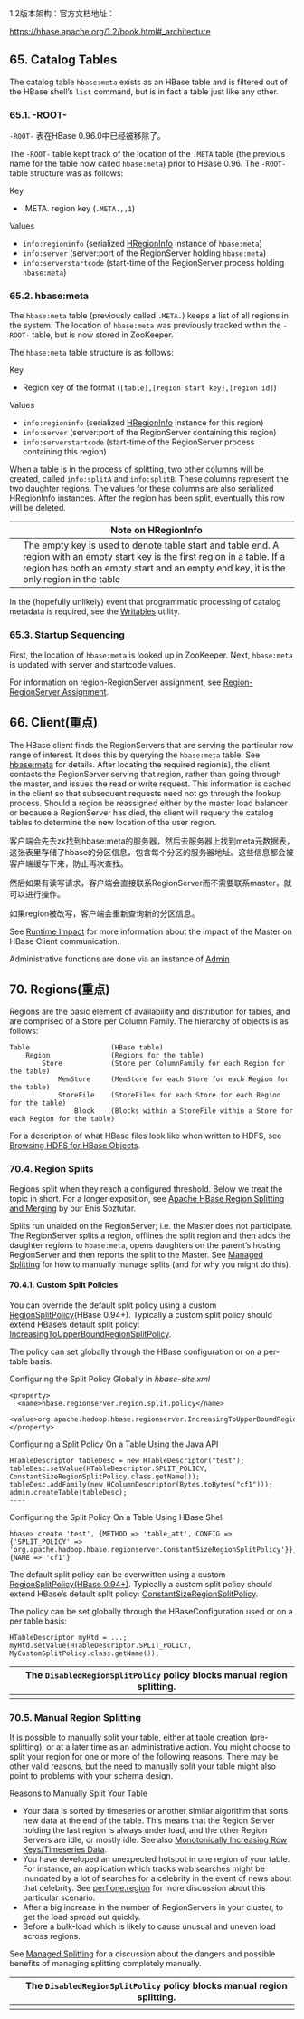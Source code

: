 1.2版本架构：官方文档地址：

https://hbase.apache.org/1.2/book.html#_architecture



## 65. Catalog Tables

The catalog table `hbase:meta` exists as an HBase table and is filtered out of the HBase shell’s `list` command, but is in fact a table just like any other.



### 65.1. -ROOT-

`-ROOT-` 表在HBase 0.96.0中已经被移除了。

The `-ROOT-` table kept track of the location of the `.META` table (the previous name for the table now called `hbase:meta`) prior to HBase 0.96. The `-ROOT-` table structure was as follows:

Key

- .META. region key (`.META.,,1`)

Values

- `info:regioninfo` (serialized [HRegionInfo](http://hbase.apache.org/apidocs/org/apache/hadoop/hbase/HRegionInfo.html) instance of `hbase:meta`)
- `info:server` (server:port of the RegionServer holding `hbase:meta`)
- `info:serverstartcode` (start-time of the RegionServer process holding `hbase:meta`)



### 65.2. hbase:meta

The `hbase:meta` table (previously called `.META.`) keeps a list of all regions in the system. The location of `hbase:meta` was previously tracked within the `-ROOT-` table, but is now stored in ZooKeeper.

The `hbase:meta` table structure is as follows:

Key

- Region key of the format (`[table],[region start key],[region id]`)

Values

- `info:regioninfo` (serialized [HRegionInfo](http://hbase.apache.org/apidocs/org/apache/hadoop/hbase/HRegionInfo.html) instance for this region)
- `info:server` (server:port of the RegionServer containing this region)
- `info:serverstartcode` (start-time of the RegionServer process containing this region)

When a table is in the process of splitting, two other columns will be created, called `info:splitA` and `info:splitB`. These columns represent the two daughter regions. The values for these columns are also serialized HRegionInfo instances. After the region has been split, eventually this row will be deleted.

|      | Note on HRegionInfo                                          |
| ---- | ------------------------------------------------------------ |
|      | The empty key is used to denote table start and table end. A region with an empty start key is the first region in a table. If a region has both an empty start and an empty end key, it is the only region in the table |

In the (hopefully unlikely) event that programmatic processing of catalog metadata is required, see the [Writables](http://hbase.apache.org/devapidocs/org/apache/hadoop/hbase/util/Writables.html#getHRegionInfo(byte[])) utility.



### 65.3. Startup Sequencing

First, the location of `hbase:meta` is looked up in ZooKeeper. Next, `hbase:meta` is updated with server and startcode values.

For information on region-RegionServer assignment, see [Region-RegionServer Assignment](https://hbase.apache.org/1.2/book.html#regions.arch.assignment).





## 66. Client(重点)

The HBase client finds the RegionServers that are serving the particular row range of interest. It does this by querying the `hbase:meta` table. See [hbase:meta](https://hbase.apache.org/1.2/book.html#arch.catalog.meta) for details. After locating the required region(s), the client contacts the RegionServer serving that region, rather than going through the master, and issues the read or write request. This information is cached in the client so that subsequent requests need not go through the lookup process. Should a region be reassigned either by the master load balancer or because a RegionServer has died, the client will requery the catalog tables to determine the new location of the user region.

客户端会先去zk找到hbase:meta的服务器，然后去服务器上找到meta元数据表，这张表里存储了hbase的分区信息，包含每个分区的服务器地址。这些信息都会被客户端缓存下来，防止再次查找。

然后如果有读写请求，客户端会直接联系RegionServer而不需要联系master，就可以进行操作。

如果region被改写，客户端会重新查询新的分区信息。



See [Runtime Impact](https://hbase.apache.org/1.2/book.html#master.runtime) for more information about the impact of the Master on HBase Client communication.

Administrative functions are done via an instance of [Admin](http://hbase.apache.org/apidocs/org/apache/hadoop/hbase/client/Admin.html)





## 70. Regions(重点)

Regions are the basic element of availability and distribution for tables, and are comprised of a Store per Column Family. The hierarchy of objects is as follows:

```mysql
Table                    (HBase table)
    Region               (Regions for the table)
        Store            (Store per ColumnFamily for each Region for the table)
            MemStore     (MemStore for each Store for each Region for the table)
            StoreFile    (StoreFiles for each Store for each Region for the table)
                Block    (Blocks within a StoreFile within a Store for each Region for the table)
```

For a description of what HBase files look like when written to HDFS, see [Browsing HDFS for HBase Objects](https://hbase.apache.org/1.2/book.html#trouble.namenode.hbase.objects).



### 70.4. Region Splits

Regions split when they reach a configured threshold. Below we treat the topic in short. For a longer exposition, see [Apache HBase Region Splitting and Merging](http://hortonworks.com/blog/apache-hbase-region-splitting-and-merging/) by our Enis Soztutar.

Splits run unaided on the RegionServer; i.e. the Master does not participate. The RegionServer splits a region, offlines the split region and then adds the daughter regions to `hbase:meta`, opens daughters on the parent’s hosting RegionServer and then reports the split to the Master. See [Managed Splitting](https://hbase.apache.org/1.2/book.html#disable.splitting) for how to manually manage splits (and for why you might do this).

#### 70.4.1. Custom Split Policies

You can override the default split policy using a custom [RegionSplitPolicy](http://hbase.apache.org/devapidocs/org/apache/hadoop/hbase/regionserver/RegionSplitPolicy.html)(HBase 0.94+). Typically a custom split policy should extend HBase’s default split policy: [IncreasingToUpperBoundRegionSplitPolicy](http://hbase.apache.org/devapidocs/org/apache/hadoop/hbase/regionserver/IncreasingToUpperBoundRegionSplitPolicy.html).

The policy can set globally through the HBase configuration or on a per-table basis.

Configuring the Split Policy Globally in *hbase-site.xml*

```
<property>
  <name>hbase.regionserver.region.split.policy</name>
  <value>org.apache.hadoop.hbase.regionserver.IncreasingToUpperBoundRegionSplitPolicy</value>
</property>
```

Configuring a Split Policy On a Table Using the Java API

```
HTableDescriptor tableDesc = new HTableDescriptor("test");
tableDesc.setValue(HTableDescriptor.SPLIT_POLICY, ConstantSizeRegionSplitPolicy.class.getName());
tableDesc.addFamily(new HColumnDescriptor(Bytes.toBytes("cf1")));
admin.createTable(tableDesc);
----
```

Configuring the Split Policy On a Table Using HBase Shell

```
hbase> create 'test', {METHOD => 'table_att', CONFIG => {'SPLIT_POLICY' => 'org.apache.hadoop.hbase.regionserver.ConstantSizeRegionSplitPolicy'}},
{NAME => 'cf1'}
```

The default split policy can be overwritten using a custom [RegionSplitPolicy(HBase 0.94+)](http://hbase.apache.org/devapidocs/org/apache/hadoop/hbase/regionserver/RegionSplitPolicy.html). Typically a custom split policy should extend HBase’s default split policy: [ConstantSizeRegionSplitPolicy](http://hbase.apache.org/devapidocs/org/apache/hadoop/hbase/regionserver/ConstantSizeRegionSplitPolicy.html).

The policy can be set globally through the HBaseConfiguration used or on a per table basis:

```
HTableDescriptor myHtd = ...;
myHtd.setValue(HTableDescriptor.SPLIT_POLICY, MyCustomSplitPolicy.class.getName());
```

|      | The `DisabledRegionSplitPolicy` policy blocks manual region splitting. |
| ---- | ------------------------------------------------------------ |
|      |                                                              |

### 70.5. Manual Region Splitting

It is possible to manually split your table, either at table creation (pre-splitting), or at a later time as an administrative action. You might choose to split your region for one or more of the following reasons. There may be other valid reasons, but the need to manually split your table might also point to problems with your schema design.

Reasons to Manually Split Your Table

- Your data is sorted by timeseries or another similar algorithm that sorts new data at the end of the table. This means that the Region Server holding the last region is always under load, and the other Region Servers are idle, or mostly idle. See also [Monotonically Increasing Row Keys/Timeseries Data](https://hbase.apache.org/1.2/book.html#timeseries).
- You have developed an unexpected hotspot in one region of your table. For instance, an application which tracks web searches might be inundated by a lot of searches for a celebrity in the event of news about that celebrity. See [perf.one.region](https://hbase.apache.org/1.2/book.html#perf.one.region) for more discussion about this particular scenario.
- After a big increase in the number of RegionServers in your cluster, to get the load spread out quickly.
- Before a bulk-load which is likely to cause unusual and uneven load across regions.

See [Managed Splitting](https://hbase.apache.org/1.2/book.html#disable.splitting) for a discussion about the dangers and possible benefits of managing splitting completely manually.

|      | The `DisabledRegionSplitPolicy` policy blocks manual region splitting. |
| ---- | ------------------------------------------------------------ |
|      |                                                              |

